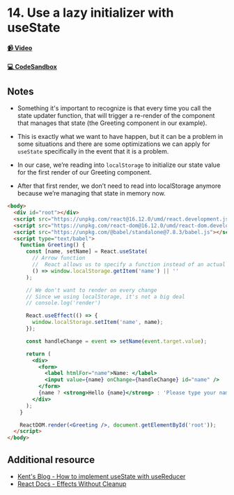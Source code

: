 # 14. Use a lazy initializer with useState

#### [📹 Video]()

#### [💻 CodeSandbox](https://codesandbox.io/s/github/kentcdodds/beginners-guide-to-react/tree/codesandbox/14-lazy-initialization?from-embed)

## Notes

- Something it's important to recognize is that every time you call the state updater function, that will trigger a re-render of the component that manages that state (the Greeting component in our example).
- This is exactly what we want to have happen, but it can be a problem in some situations and there are some optimizations we can apply for `useState` specifically in the event that it is a problem.

- In our case, we’re reading into `localStorage` to initialize our state value for the first render of our Greeting component.

- After that first render, we don’t need to read into localStorage anymore because we’re managing that state in memory now.

```html
<body>
  <div id="root"></div>
  <script src="https://unpkg.com/react@16.12.0/umd/react.development.js"></script>
  <script src="https://unpkg.com/react-dom@16.12.0/umd/react-dom.development.js"></script>
  <script src="https://unpkg.com/@babel/standalone@7.8.3/babel.js"></script>
  <script type="text/babel">
    function Greeting() {
      const [name, setName] = React.useState(
        // Arrow function
        //  React allows us to specify a function instead of an actual value, and then it will only call that function when it needs to–on the initial render.
        () => window.localStorage.getItem('name') || ''
      );

      // We don't want to render on every change
      // Since we using localStorage, it's not a big deal
      // console.log('render')

      React.useEffect(() => {
        window.localStorage.setItem('name', name);
      });

      const handleChange = event => setName(event.target.value);

      return (
        <div>
          <form>
            <label htmlFor="name">Name: </label>
            <input value={name} onChange={handleChange} id="name" />
          </form>
          {name ? <strong>Hello {name}</strong> : 'Please type your name'}
        </div>
      );
    }

    ReactDOM.render(<Greeting />, document.getElementById('root'));
  </script>
</body>
```

## Additional resource

- [Kent's Blog - How to implement useState with useReducer](https://kentcdodds.com/blog/how-to-implement-usestate-with-usereducer)
- [React Docs - Effects Without Cleanup](https://reactjs.org/docs/hooks-effect.html#effects-without-cleanup)
